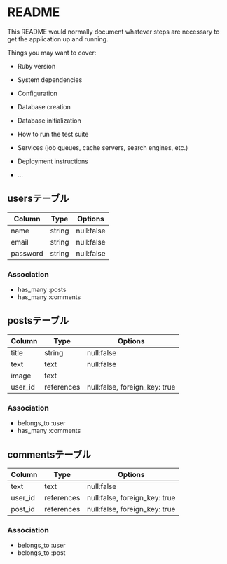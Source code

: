 # README

This README would normally document whatever steps are necessary to get the
application up and running.

Things you may want to cover:

* Ruby version

* System dependencies

* Configuration

* Database creation

* Database initialization

* How to run the test suite

* Services (job queues, cache servers, search engines, etc.)

* Deployment instructions

* ...

## usersテーブル
|Column|Type|Options|
|------|----|-------|
|name|string|null:false|
|email|string|null:false|
|password|string|null:false|
### Association
- has_many :posts
- has_many :comments


## postsテーブル
|Column|Type|Options|
|------|----|-------|
|title|string|null:false|
|text|text|null:false|
|image|text||
|user_id|references|null:false, foreign_key: true|
### Association
- belongs_to :user
- has_many :comments


## commentsテーブル
|Column|Type|Options|
|------|----|-------|
|text|text|null:false|
|user_id|references|null:false, foreign_key: true|
|post_id|references|null:false, foreign_key: true|
### Association
- belongs_to :user
- belongs_to :post